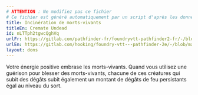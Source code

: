 ```yaml
---
# ATTENTION : Ne modifiez pas ce fichier
# Ce fichier est généré automatiquement par un script d'après les données du module Foundry VTT officiel et de sa traduction
title: Incinération de morts-vivants
titleEn: Cremate Undead
id: nLTTph2tgwcQghVq
urlFr: https://gitlab.com/pathfinder-fr/foundryvtt-pathfinder2-fr/-/blob/master/data/feats/nLTTph2tgwcQghVq.htm
urlEn: https://gitlab.com/hooking/foundry-vtt---pathfinder-2e/-/blob/master/packs/data/feats.db/cremate-undead.json
layout: dons
---
```

Votre énergie positive embrase les morts-vivants. Quand vous utilisez une guérison pour blesser des morts-vivants, chacune de ces créatures qui subit des dégâts subit également un montant de dégâts de feu persistants égal au niveau du sort.
